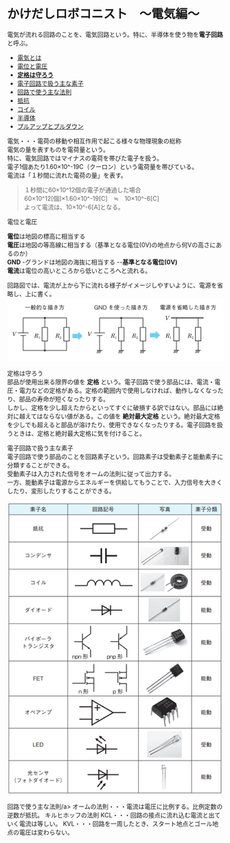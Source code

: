 # かけだしロボコニスト　～電気編～

電気が流れる回路のことを、電気回路という。特に、半導体を使う物を**電子回路**と呼ぶ。

* [電気とは](#denki1)
* [電位と電圧](#denki2)
* [**定格は守ろう**](#denki3)
* [電子回路で扱う主な素子](#denki4)
* [回路で使う主な法則](#denki5)
* [抵抗](#denki6)
* [コイル](#denki7)
* [半導体](#denki8)
* [プルアップとプルダウン](#denki9)


<a id="denki1">電気</a>・・・電荷の移動や相互作用で起こる様々な物理現象の総称  
電気の量を表すものを電荷量という。  
特に、電気回路ではマイナスの電荷を帯びた電子を扱う。  
電子1個あたり1.60×10^-19C（クーロン）という電荷量を帯びている。  
電流は「１秒間に流れた電荷の量」を表す。 

> １秒間に60×10^12個の電子が通過した場合   
> 60×10^12[個]×1.60×10^-19[C]　≒　10×10^-6[C]  
> よって電流は、10×10^-6[A]となる。  


<a id="denki2">電位と電圧</a>

**電位**は地図の標高に相当する  
**電圧**は地図の等高線に相当する（基準となる電位(0V)の地点から何Vの高さにあるのか）  
**GND**
-グランドは地図の海抜に相当する  --**基準となる電位(0V)**  
**電流**は電位の高いところから低いところへと流れる。

回路図では、電流が上から下に流れる様子がイメージしやすいように、電源を省略し、上に書く。
![image](/image/elec-1.png)

<a id="denki3">定格は守ろう</a>  
部品が使用出来る限界の値を **定格** という。電子回路で使う部品には、電流・電圧・電力などの定格がある。定格の範囲内で使用しなければ、動作しなくなったり、部品の寿命が短くなったりする。  
しかし、定格を少し超えたからといってすぐに破損する訳ではない。部品には絶対に越えてはならない値がある。この値を **絶対最大定格** という。絶対最大定格を少しでも超えると部品が溶けたり、使用できなくなったりする。電子回路を扱うときは、定格と絶対最大定格に気を付けること。

<a id="denki4">電子回路で扱う主な素子</a>  
電子回路で使う部品のことを回路素子という。回路素子は受動素子と能動素子に分類することができる。  
受動素子は入力された信号をオームの法則に従って出力する。  
一方、能動素子は電源からエネルギーを供給してもうことで、入力信号を大きくしたり、変形したりすることができる。 

![image](/image/elec-2.png)

<a id="denki5">回路で使う主な法則/a>
オームの法則・・・電流は電圧に比例する。比例定数の逆数が抵抗。
キルヒホッフの法則
KCL・・・回路の接点に流れ込む電流と出ていく電流は等しい。
KVL・・・回路を一周したとき、スタート地点とゴール地点の電圧は変わらない。




